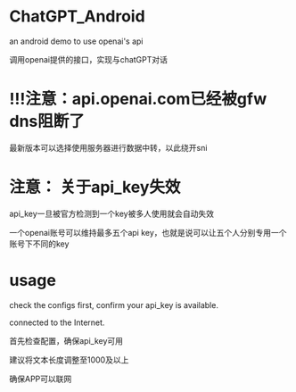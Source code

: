 # ChatGPT_Android
an android demo to use openai's api

调用openai提供的接口，实现与chatGPT对话

# !!!注意：api.openai.com已经被gfw dns阻断了
最新版本可以选择使用服务器进行数据中转，以此绕开sni

# 注意： 关于api_key失效
api_key一旦被官方检测到一个key被多人使用就会自动失效

一个openai账号可以维持最多五个api key，也就是说可以让五个人分别专用一个账号下不同的key


# usage
check the configs first, confirm your api_key is available.

connected to the Internet.

首先检查配置，确保api_key可用

建议将文本长度调整至1000及以上

确保APP可以联网
